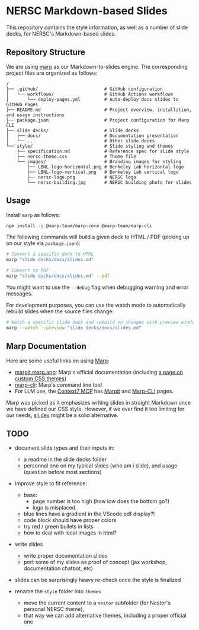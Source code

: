 # NERSC Markdown-based Slides

This repository contains the style information, as well as a number of slide decks, for NERSC's Markdown-based slides.

## Repository Structure

We are using [marp](https://marp.app/) as our Markdown-to-slides engine.
The corresponding project files are organized as follows:

```
/
├── .github/                         # GitHub configuration
│   └── workflows/                   # GitHub Actions workflows
│       └── deploy-pages.yml         # Auto-deploy docs slides to GitHub Pages
├── README.md                        # Project overview, installation, and usage instructions
├── package.json                     # Project configuration for Marp CLI
├── slide decks/                     # Slide decks
│   ├── docs/                        # Documentation presentation
│   └── ...                          # Other slide decks
└── style/                           # Slide styling and themes
    ├── specification.md             # Reference spec for slide style
    ├── nersc-theme.css              # Theme file
    └── images/                      # Branding images for styling
        ├── LBNL-logo-horizontal.png # Berkeley Lab horizontal logo
        ├── LBNL-logo-vertical.png   # Berkeley Lab vertical logo
        ├── nersc-logo.png           # NERSC logo
        └── nersc-building.jpg       # NERSC building photo for slides
```

## Usage

Install `marp` as follows:

```sh
npm install -g @marp-team/marp-core @marp-team/marp-cli
```

The following commands will build a given deck to HTML / PDF (picking up on our style via `package.json`):

```sh
# Convert a specific deck to HTML
marp "slide decks/docs/slides.md"

# Convert to PDF
marp "slide decks/docs/slides.md" --pdf
```

You might want to use the `--debug` flag when debugging warning and error messages.

For development purposes, you can use the watch mode to automatically rebuild slides when the source files change:

```sh
# Watch a specific slide deck and rebuild on changes with preview window
marp --watch --preview "slide decks/docs/slides.md"
```

## Marp Documentation

Here are some useful links on using [Marp](https://marp.app/):

* [marpit.marp.app](https://marpit.marp.app/): Marp's official documentation (including [a page on custom CSS themes](https://marpit.marp.app/theme-css))
* [marp-cli](https://github.com/marp-team/marp-cli): Marp's command line tool
* For LLM use, the [Context7 MCP](https://context7.com/?q=marp) has [Marpit](https://context7.com/marp-team/marpit) and [Marp-CLI](https://context7.com/marp-team/marp-cli) pages.

Marp was picked as it emphasizes writing slides in straight Markdown once we have defined our CSS style.
However, if we ever find it too limiting for our needs, [sli.dev](https://sli.dev/) might be a solid alternative.

## TODO

* document slide types and their inputs in:
  * a readme in the slide decks folder
  * personnal one on my typical slides (who am i slide), and usage (question before most sections)

* improve style to fit reference:
  * base:
    * page number is too high (how low does the bottom go?)
    * logo is misplaced
  * blue lines have a gradient in the VScode pdf display?!
  * code block should have proper colors
  * try red / green bullets in lists
  * how to deal with local images in html?

* write slides
  * write proper documentation slides
  * port some of my slides as proof of concept (jax workshop, documentation chatbot, etc)

* slides can be surprisingly heavy
  re-check once the style is finalized

* rename the `style` folder into `themes`
  * move the current content to a `nestor` subfolder (for Nestor's personal NERSC theme),
  * that way we can add alternative themes, including a proper official one
